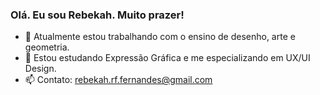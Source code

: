 ### Olá. Eu sou Rebekah. Muito prazer!

- 🔭 Atualmente estou trabalhando com o ensino de desenho, arte e geometria. 
- 🌱 Estou estudando Expressão Gráfica e me especializando em UX/UI Design.
- 📫 Contato: rebekah.rf.fernandes@gmail.com

<!--
**RebekahFernandes/RebekahFernandes** is a ✨ _special_ ✨ repository because its `README.md` (this file) appears on your GitHub profile.

Here are some ideas to get you started:

- 🔭Atualmente estou trabalhando com o ensino de desenho, arte e geometria 
- 🌱 Estou estudando Expressão Gráfica e me especializando em UX/UI Design
- 👯 I’m looking to collaborate on ...
- 🤔 I’m looking for help with ...
- 💬 Ask me about ...
- 📫 How to reach me: ...
- 😄 Pronouns: ...
- ⚡ Fun fact: ...
-->
